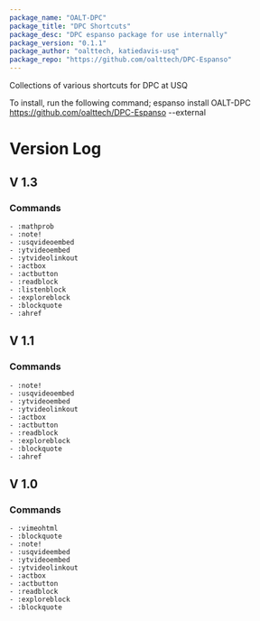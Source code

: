 ```yaml
---
package_name: "OALT-DPC"
package_title: "DPC Shortcuts"
package_desc: "DPC espanso package for use internally"
package_version: "0.1.1"
package_author: "oalttech, katiedavis-usq"
package_repo: "https://github.com/oalttech/DPC-Espanso"
---
```

Collections of various shortcuts for DPC at USQ

To install, run the following command;
		espanso install OALT-DPC https://github.com/oalttech/DPC-Espanso --external

# Version Log
## V 1.3
### Commands
	- :mathprob
	- :note!
	- :usqvideoembed
	- :ytvideoembed
	- :ytvideolinkout
	- :actbox
	- :actbutton
	- :readblock
	- :listenblock
	- :exploreblock
	- :blockquote
	- :ahref
## V 1.1
### Commands
	- :note!
	- :usqvideoembed
	- :ytvideoembed
	- :ytvideolinkout
	- :actbox
	- :actbutton
	- :readblock
	- :exploreblock
	- :blockquote
	- :ahref
## V 1.0
### Commands
	- :vimeohtml
	- :blockquote
	- :note!
	- :usqvideembed
	- :ytvideoembed
	- :ytvideolinkout
	- :actbox
	- :actbutton
	- :readblock
	- :exploreblock
	- :blockquote
